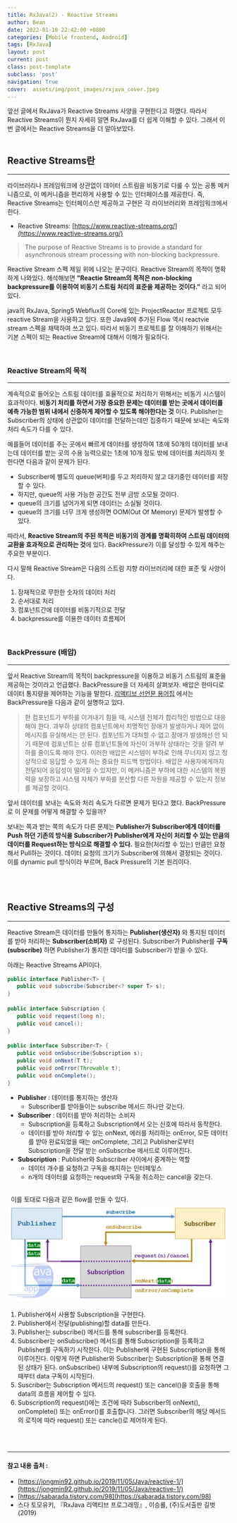 ```yaml
---
title: RxJava(2) - Reactive Streams
author: Bean
date: 2022-01-10 22:42:00 +0800
categories: [Mobile frontend, Android]
tags: [RxJava]
layout: post
current: post
class: post-template
subclass: 'post'
navigation: True
cover:  assets/img/post_images/rxjava_cover.jpeg
---
```


앞선 글에서 RxJava가 Reactive Streams 사양을 구현한다고 하였다. 따라서 Reactive Streams이 뭔지 자세히 알면 RxJava를 더 쉽게 이해할 수 있다. 그래서 이번 글에서는 Reactive Streams을 더 알아보았다.
\
&nbsp;
## Reactive Streams란
***

라이브러리나 프레임워크에 상관없이 데이터 스트림을 비동기로 다룰 수 있는 공통 메커니즘으로, 이 메커니즘을 편리하게 사용할 수 있는 인터페이스를 제공한다. 즉, Reactive Streams는 인터페이스만 제공하고 구현은 각 라이브러리와 프레임워크에서 한다.

* Reactive Streams: [https://www.reactive-streams.org/](https://www.reactive-streams.org/)

> The purpose of Reactive Streams is to provide a standard for asynchronous stream processing with non-blocking backpressure.

Reactive Stream 스펙 제일 위에 나오는 문구이다. Reactive Stream의 목적이 명확하게 나와있다. 해석해보면 **"Reactie Stream의 목적은 non-blocking backpressure를 이용하여 비동기 스트림 처리의 표준을 제공하는 것이다.”** 라고 되어 있다.

java의 RxJava, Spring5 Webflux의 Core에 있는 ProjectReactor 프로젝트 모두 reactive Stream을 사용하고 있다. 또한 Java9에 추가된 Flow 역시 reactvie stream 스펙을 채택하여 쓰고 있다. 따라서 비동기 프로젝트를 잘 이해하기 위해서는 기본 스펙이 되는 Reactive Stream에 대해서 이해가 필요하다.

&nbsp;
### Reactive Stream의 목적
---

계속적으로 들어오는 스트림 데이터를 효율적으로 처리하기 위해서는 비동기 시스템이 효과적이다. **비동기 처리를 하면서 가장 중요한 문제는 데이터를 받는 곳에서 데이터를 예측 가능한 범위 내에서 신중하게 제어할 수 있도록 해야한다는 것** 이다. Publisher는 Subscriber의 상태에 상관없이 데이터를 전달하는데만 집중하기 때문에 보내는 속도와 처리 속도가 다를 수 있다.

예를들어 데이터를 주는 곳에서 빠르게 데이터를 생성하여 1초에 50개의 데이터를 보내는데 데이터를 받는 곳의 수용 능력으로는 1초에 10개 정도 밖에 데이터를 처리하지 못한다면 다음과 같이 문제가 된다.

* Subscriber에 별도의 queue(버퍼)를 두고 처리하지 않고 대기중인 데이터를 저장할 수 있다.
* 하지만, queue의 사용 가능한 공간도 전부 금방 소모될 것이다.
* queue의 크기를 넘어가게 되면 데이터는 소실될 것이다.
* queue의 크기를 너무 크게 생성하면 OOM(Out Of Memory) 문제가 발생할 수 있다.

따라서, **Reactive Stream의 주된 목적은 비동기의 경계를 명확히하여 스트림 데이터의 교환을 효과적으로 관리하는 것**에 있다. BackPressure가 이를 달성할 수 있게 해주는 주요한 부분이다.

다시 말해 Reactive Stream은 다음의 스트림 지향 라이브러리에 대한 표준 및 사양이다.

1. 잠재적으로 무한한 숫자의 데이터 처리
2. 순서대로 처리
3. 컴포넌트간에 데이터를 비동기적으로 전달
4. backpressure를 이용한 데이터 흐름제어

&nbsp;
### BackPressure (배압)
---

앞서 Reactive Stream의 목적이 backpressure을 이용하고 비동기 스트림의 표준을 제공하는 것이라고 언급했다. BackPressure을 더 자세히 살펴보자. 배압은 한마디로 데이터 통지량을 제어하는 기능을 말한다. [리액티브 선언문 용어집](https://www.reactivemanifesto.org/ko/glossary) 에서는 BackPressure을 다음과 같이 설명하고 있다.

> 한 컴포넌트가 부하를 이겨내기 힘들 때, 시스템 전체가 합리적인 방법으로 대응해야 한다. 과부하 상태의 컴포넌트에서 치명적인 장애가 발생하거나 제어 없이 메시지를 유실해서는 안 된다. 컴포넌트가 대처할 수 없고 장애가 발생해선 안 되기 때문에 컴포넌트는 상류 컴포넌트들에 자신이 과부하 상태라는 것을 알려 부하를 줄이도록 해야 한다. 이러한 배압은 시스템이 부하로 인해 무너지지 않고 정상적으로 응답할 수 있게 하는 중요한 피드백 방법이다. 배압은 사용자에게까지 전달되어 응답성이 떨어질 수 있지만, 이 메커니즘은 부하에 대한 시스템의 복원력을 보장하고 시스템 자체가 부하를 분산할 다른 자원을 제공할 수 있는지 정보를 제공할 것이다.

앞서 데이터를 보내는 속도와 처리 속도가 다르면 문제가 된다고 했다. BackPressure로 이 문제를 어떻게 해결할 수 있을까?

보내는 쪽과 받는 쪽의 속도가 다른 문제는 **Publisher가 Subscriber에게 데이터를 Push 하던 기존의 방식을 Subscriber가 Publisher에게 자신이 처리할 수 있는 만큼의 데이터를 Request하는 방식으로 해결할 수 있다.** 필요한(처리할 수 있는) 만큼만 요청해서 Pull하는 것이다. 데이터 요청의 크기가 Subscriber에 의해서 결정되는 것이다. 이를 dynamic pull 방식이라 부르며, Back Pressure의 기본 원리이다.

\
&nbsp;
## Reactive Streams의 구성
***

Reactive Stream은 데이터를 만들어 통지하는 **Publisher(생산자)** 와 통지된 데이터를 받아 처리하는 **Subscriber(소비자)** 로 구성된다. Subscriber가 Publisher를 **구독(subscribe)** 하면 Publisher가 통지한 데이터를 Subscriber가 받을 수 있다.

아래는 Reactive Streams API이다.

```java
public interface Publisher<T> {
   public void subscribe(Subscriber<? super T> s);
}

public interface Subscription {
   public void request(long n);
   public void cancel();
}

public interface Subscriber<T> {
   public void onSubscribe(Subscription s);
   public void onNext(T t);
   public void onError(Throwable t);
   public void onComplete();
}
```

* **Publisher** : 데이터를 통지하는 생산자
    * Subscriber를 받아들이는 subscribe 메서드 하나만 갖는다.
* **Subscriber** : 데이터를 받아 처리하는 소비자
    * Subscription을 등록하고 Subscription에서 오는 신호에 따라서 동작한다.
    * 데이터를 받아 처리할 수 있는 onNext, 에러를 처리하는 onError, 모든 데이터를 받아 완료되었을 때는 onComplete, 그리고 Publisher로부터 Subscription을 전달 받는 onSubscribe 메서드로 이루어진다.
* **Subscription** : Publisher와 Subscriber 사이에서 중계하는 역할
    * 데이터 개수를 요청하고 구독을 해지하는 인터페잏스
    * n개의 데이터를 요청하는 request와 구독을 취소하는 cancel을 갖는다.

\
&nbsp;
이를 토대로 다음과 같은 flow를 만들 수 있다.
  ![Reactive streams flow](/assets/img/post_images/rxjava2-1.png)
1. Publisher에서 사용할 Subscription을 구현한다.
2. Publisher에서 전달(publishing)할 data를 만든다.
3. Publisher는 subscribe() 메서드를 통해 subscriber를 등록한다.
4. Subscriber는 onSubscribe() 메서드를 통해 Subscription을 등록하고 Publisher를 구독하기 시작한다. 이는 Publisher에 구현된 Subscription을 통해 이루어진다. 이렇게 하면 Publisher와 Subscriber는 Subscription을 통해 연결된 상태가 된다. onSubscribe() 내부에 Subscription의 request()를 요청하면 그때부터 data 구독이 시작된다.
5. Suscriber는 Subscription 메서드의 request() 또는 cancel()을 호출을 통해 data의 흐름을 제어할 수 있다.
6. Subscription의 request()에는 조건에 따라 Subscriber의 onNext(), onComplete() 또는 onError()를 호출합니다. 그러면 Subscriber의 해당 메서드의 로직에 따라 request() 또는 cancle()로 제어하게 된다.

\
&nbsp;

***

#### 참고 내용 출처 :
  * [https://jongmin92.github.io/2019/11/05/Java/reactive-1/](https://jongmin92.github.io/2019/11/05/Java/reactive-1/)
  * [https://sabarada.tistory.com/98](https://sabarada.tistory.com/98)
  * 스다 토모유키, 『RxJava 리액티브 프로그래밍』, 이승룔, (주)도서출판 길벗(2019)
